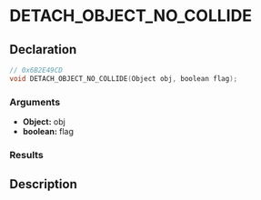 # DETACH_OBJECT_NO_COLLIDE

## Declaration
```cpp
// 0x6B2E49CD
void DETACH_OBJECT_NO_COLLIDE(Object obj, boolean flag);
```

### Arguments
- **Object:** obj
- **boolean:** flag

### Results

## Description
